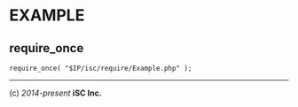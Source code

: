 EXAMPLE
====

## require_once

    require_once( "$IP/isc/require/Example.php" );

----
(c) *2014-present* **iSC Inc.**
